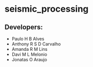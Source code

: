 # seismic_processing



## Developers:

- Paulo H B Alves
- Anthony R S D Carvalho
- Amanda R M Lins
- Davi M L Melonio
- Jonatas O Araujo
